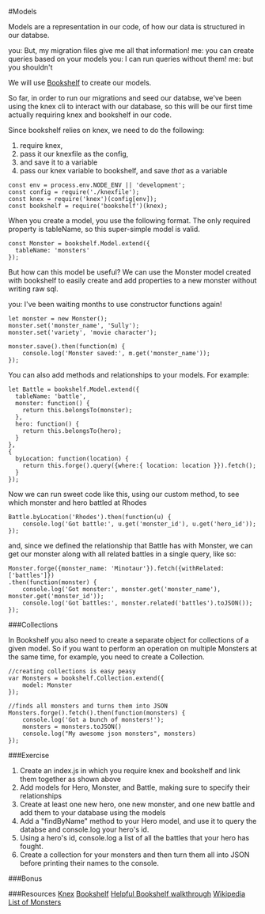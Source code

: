 #Models

Models are a representation in our code, of how our data is structured in our databse.

you: But, my migration files give me all that information!
me: you can create queries based on your models
you: I can run queries without them!
me: but you shouldn't

We will use [Bookshelf](http://bookshelfjs.org/) to create  our models.

So far, in order to run our migrations and seed our databse, we've been using the knex cli to interact with our database, so this will be our first time actually requiring knex and bookshelf in our code.

Since bookshelf relies on knex, we need to do the following:
1. require knex, 
1. pass it our knexfile as the config, 
1. and save it to a variable
1. pass our knex variable to bookshelf, and save *that* as a variable

```
const env = process.env.NODE_ENV || 'development';
const config = require('./knexfile');
const knex = require('knex')(config[env]);
const bookshelf = require('bookshelf')(knex);
```

When you create a model, you use the following format. The only required  property is tableName, so this super-simple model is valid.

```
const Monster = bookshelf.Model.extend({
  tableName: 'monsters'
});
```

But how can this model be useful? We can use the Monster model created with bookshelf to easily create and add properties to a new monster without writing raw sql.

you: I've been waiting months to use constructor functions again!

```
let monster = new Monster();  
monster.set('monster_name', 'Sully');  
monster.set('variety', 'movie character');  

monster.save().then(function(m) {  
    console.log('Monster saved:', m.get('monster_name'));
});

```

You can also add methods and relationships to your models. For example:
```
let Battle = bookshelf.Model.extend({
  tableName: 'battle',
  monster: function() {
    return this.belongsTo(monster);
  },
  hero: function() {
    return this.belongsTo(hero);
  }
},
{
  byLocation: function(location) {
    return this.forge().query({where:{ location: location }}).fetch();
  }
});
```

Now we can run sweet code like this, using our custom method, to see which monster and hero battled at Rhodes
```
Battle.byLocation('Rhodes').then(function(u) {  
    console.log('Got battle:', u.get('monster_id'), u.get('hero_id'));
});
```

and, since we defined the relationship that Battle has with Monster, we can get our monster along with all related battles in a single query, like so:

```
Monster.forge({monster_name: 'Minotaur'}).fetch({withRelated: ['battles']})  
.then(function(monster) {
    console.log('Got monster:', monster.get('monster_name'), monster.get('monster_id'));
    console.log('Got battles:', monster.related('battles').toJSON());
});
```

###Collections

In Bookshelf you also need to create a separate object for collections of a given model. So if you want to perform an operation on multiple Monsters at the same time, for example, you need to create a Collection.

```
//creating collections is easy peasy
var Monsters = bookshelf.Collection.extend({  
    model: Monster
});

//finds all monsters and turns them into JSON
Monsters.forge().fetch().then(function(monsters) {  
    console.log('Got a bunch of monsters!');
    monsters = monsters.toJSON()
    console.log("My awesome json monsters", monsters)
});
```

###Exercise

1. Create an index.js in which you require knex and bookshelf and link them together as shown above
1. Add models for Hero, Monster, and Battle, making sure to specify their relationships
1. Create at least one new hero, one new monster, and one new battle and add them to your database using the models
1. Add a "findByName" method to your Hero model, and use it to query the databse and console.log your hero's id.
1. Using a hero's id, console.log a list of all the battles that your hero has fought.
1. Create a collection for your monsters and then turn them all into JSON before printing their names to the console.

###Bonus


###Resources
[Knex](http://knexjs.org/)
[Bookshelf](http://bookshelfjs.org/)
[Helpful Bookshelf walkthrough](http://stackabuse.com/bookshelf-js-a-node-js-orm/)
[Wikipedia List of Monsters](https://en.wikipedia.org/wiki/List_of_Greek_mythological_creatures)






